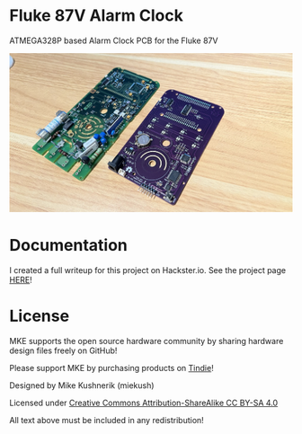 # Fluke 87V Alarm Clock
ATMEGA328P based Alarm Clock PCB for the Fluke 87V

![Board Image](https://github.com/miekush/fluke-87v-alarm-clock/blob/main/pcbs.jpeg)

# Documentation

I created a full writeup for this project on Hackster.io. See the project page [HERE]()!

# License

MKE supports the open source hardware community by sharing hardware design files freely on GitHub!

Please support MKE by purchasing products on [Tindie](https://www.tindie.com/stores/mkengineering/)!

Designed by Mike Kushnerik (miekush)

Licensed under [Creative Commons Attribution-ShareAlike CC BY-SA 4.0](http://creativecommons.org/licenses/by-sa/4.0/)

All text above must be included in any redistribution!
